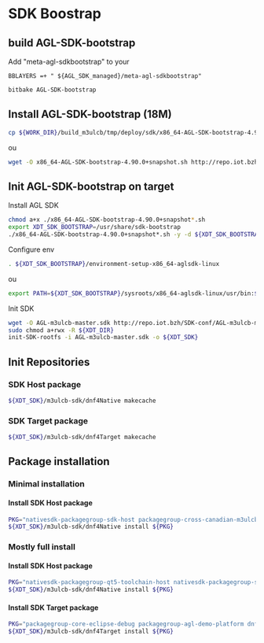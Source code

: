 # SDK Boostrap 

## build AGL-SDK-bootstrap

Add "meta-agl-sdkbootstrap" to your 

```
BBLAYERS =+ " ${AGL_SDK_managed}/meta-agl-sdkbootstrap"
```

```bash
bitbake AGL-SDK-bootstrap
```

## Install AGL-SDK-bootstrap (18M)

```bash
cp ${WORK_DIR}/build_m3ulcb/tmp/deploy/sdk/x86_64-AGL-SDK-bootstrap-4.90.0+snapshot-*.sh ./
```

ou

```bash
wget -O x86_64-AGL-SDK-bootstrap-4.90.0+snapshot.sh http://repo.iot.bzh/SDK-bootstrap/latest/x86_64-AGL-SDK-bootstrap-4.90.0+snapshot.sh
```

## Init AGL-SDK-bootstrap on target

Install AGL SDK
```bash
chmod a+x ./x86_64-AGL-SDK-bootstrap-4.90.0+snapshot*.sh
export XDT_SDK_BOOTSTRAP=/usr/share/sdk-bootstrap
./x86_64-AGL-SDK-bootstrap-4.90.0+snapshot*.sh -y -d ${XDT_SDK_BOOTSTRAP}
```

Configure env

```bash
. ${XDT_SDK_BOOTSTRAP}/environment-setup-x86_64-aglsdk-linux
```

ou

```bash
export PATH=${XDT_SDK_BOOTSTRAP}/sysroots/x86_64-aglsdk-linux/usr/bin:$PATH 
```

Init SDK

```bash
wget -O AGL-m3ulcb-master.sdk http://repo.iot.bzh/SDK-conf/AGL-m3ulcb-master.sdk
sudo chmod a+rwx -R ${XDT_DIR}
init-SDK-rootfs -i AGL-m3ulcb-master.sdk -o ${XDT_SDK}
```

## Init Repositories

### SDK Host package 

```bash
${XDT_SDK}/m3ulcb-sdk/dnf4Native makecache
```

### SDK Target package 

```bash
${XDT_SDK}/m3ulcb-sdk/dnf4Target makecache
```

## Package installation

### Minimal installation

#### Install SDK Host package 

```bash
PKG="nativesdk-packagegroup-sdk-host packagegroup-cross-canadian-m3ulcb"
${XDT_SDK}/m3ulcb-sdk/dnf4Native install ${PKG}
```

### Mostly full install

#### Install SDK Host package 

```bash
PKG="nativesdk-packagegroup-qt5-toolchain-host nativesdk-packagegroup-sdk-host nativesdk-nspr-dev nativesdk-zlib nativesdk-xz packagegroup-cross-canadian-m3ulcb nativesdk-nss-dev"
${XDT_SDK}/m3ulcb-sdk/dnf4Native install ${PKG}
```

#### Install SDK Target package 

```bash
PKG="packagegroup-core-eclipse-debug packagegroup-agl-demo-platform dnf pciutils-dev rpm pango-dev libcairo-dev kernel-module-pvrsrvkm omx-user-module pulseaudio-dev kernel-module-vspm-if kernel-module-vspm packagegroup-qt5-toolchain-target libssp-dev gconf-dev libdrm-dev packagegroup-core-tools-profile kernel-module-vsp2 psplash packagegroup-agl-devel kernel-dev screen nss-dev packagegroup-core-standalone-sdk-target packagegroup-core-tools-debug packagegroup-core-ssh-openssh mc kernel-modules linux-libc-headers-dev libjson-c-dev af-binder-dev"
${XDT_SDK}/m3ulcb-sdk/dnf4Target install ${PKG}
```
